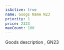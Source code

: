 ```yaml
---
isActive: true
name: Googs Name N23
priority: 1
price: 2323
maxCount: 100
---
```


Goods description , GN23